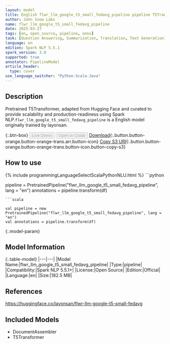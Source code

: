 ```yaml
---
layout: model
title: English flwr_llm_google_t5_small_fedavg_pipeline pipeline T5Transformer from layonsan
author: John Snow Labs
name: flwr_llm_google_t5_small_fedavg_pipeline
date: 2025-03-27
tags: [en, open_source, pipeline, onnx]
task: [Question Answering, Summarization, Translation, Text Generation]
language: en
edition: Spark NLP 5.5.1
spark_version: 3.0
supported: true
annotator: PipelineModel
article_header:
  type: cover
use_language_switcher: "Python-Scala-Java"
---
```


## Description

Pretrained T5Transformer, adapted from Hugging Face and curated to provide scalability and production-readiness using Spark NLP.`flwr_llm_google_t5_small_fedavg_pipeline` is a English model originally trained by layonsan.

{:.btn-box}
<button class="button button-orange" disabled>Live Demo</button>
<button class="button button-orange" disabled>Open in Colab</button>
[Download](https://s3.amazonaws.com/auxdata.johnsnowlabs.com/public/models/flwr_llm_google_t5_small_fedavg_pipeline_en_5.5.1_3.0_1743115730560.zip){:.button.button-orange.button-orange-trans.arr.button-icon}
[Copy S3 URI](s3://auxdata.johnsnowlabs.com/public/models/flwr_llm_google_t5_small_fedavg_pipeline_en_5.5.1_3.0_1743115730560.zip){:.button.button-orange.button-orange-trans.button-icon.button-copy-s3}

## How to use



<div class="tabs-box" markdown="1">
{% include programmingLanguageSelectScalaPythonNLU.html %}
```python

pipeline = PretrainedPipeline("flwr_llm_google_t5_small_fedavg_pipeline", lang = "en")
annotations =  pipeline.transform(df)   

```
```scala

val pipeline = new PretrainedPipeline("flwr_llm_google_t5_small_fedavg_pipeline", lang = "en")
val annotations = pipeline.transform(df)

```
</div>

{:.model-param}
## Model Information

{:.table-model}
|---|---|
|Model Name:|flwr_llm_google_t5_small_fedavg_pipeline|
|Type:|pipeline|
|Compatibility:|Spark NLP 5.5.1+|
|License:|Open Source|
|Edition:|Official|
|Language:|en|
|Size:|182.5 MB|

## References

https://huggingface.co/layonsan/flwr-llm-google-t5-small-fedavg

## Included Models

- DocumentAssembler
- T5Transformer
